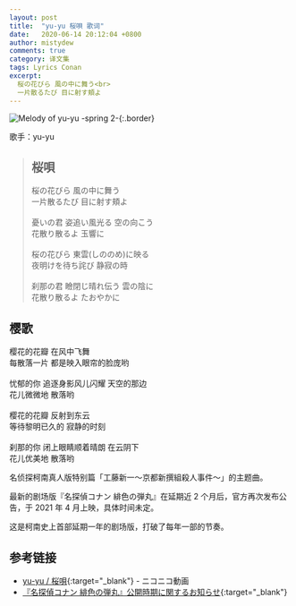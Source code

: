 ```yaml
---
layout: post
title:  "yu-yu 桜唄 歌词"
date:   2020-06-14 20:12:04 +0800
author: mistydew
comments: true
category: 译文集
tags: Lyrics Conan
excerpt:
  桜の花びら 風の中に舞う<br>
  一片散るたび 目に射す頬よ
---
```

![Melody of yu-yu -spring 2-](https://is3-ssl.mzstatic.com/image/thumb/Music/v4/6b/52/29/6b52292e-374f-ed46-5e55-b4ac180c735d/source/600x600bb.jpg){:.border}

歌手：yu-yu

<blockquote class="original">
  <h2>桜唄</h2>
  <p>
    桜の花びら 風の中に舞う<br>
    一片散るたび 目に射す頬よ<br>
    <br>
    憂いの君 姿追い風光る 空の向こう<br>
    花散り散るよ 玉響に<br>
    <br>
    桜の花びら 東雲(しののめ)に映る<br>
    夜明けを待ち詫び 静寂の時<br>
    <br>
    刹那の君 瞼閉じ晴れ伝う 雲の陰に<br>
    花散り散るよ たおやかに
  </p>
</blockquote>

<div class="translation">
  <h2>樱歌</h2>
  <p>
    樱花的花瓣 在风中飞舞<br>
    每散落一片 都是映入眼帘的脸庞哟<br>
    <br>
    忧郁的你 追逐身影风儿闪耀 天空的那边<br>
    花儿微微地 散落哟<br>
    <br>
    樱花的花瓣 反射到东云<br>
    等待黎明已久的 寂静的时刻<br>
    <br>
    刹那的你 闭上眼睛顺着晴朗 在云阴下<br>
    花儿优美地 散落哟
  </p>
</div>

名侦探柯南真人版特别篇「工藤新一～京都新撰組殺人事件～」的主题曲。

最新的剧场版『名探偵コナン 緋色の弾丸』在延期近 2 个月后，官方再次发布公告，于 2021 年 4 月上映，具体时间未定。

这是柯南史上首部延期一年的剧场版，打破了每年一部的节奏。

## 参考链接

* [yu-yu / 桜唄](https://www.nicovideo.jp/watch/sm21354397){:target="_blank"} - ニコニコ動画
* [『名探偵コナン 緋色の弾丸』公開時期に関するお知らせ](https://www.conan-movie.jp/news24/1591255096.html){:target="_blank"}
